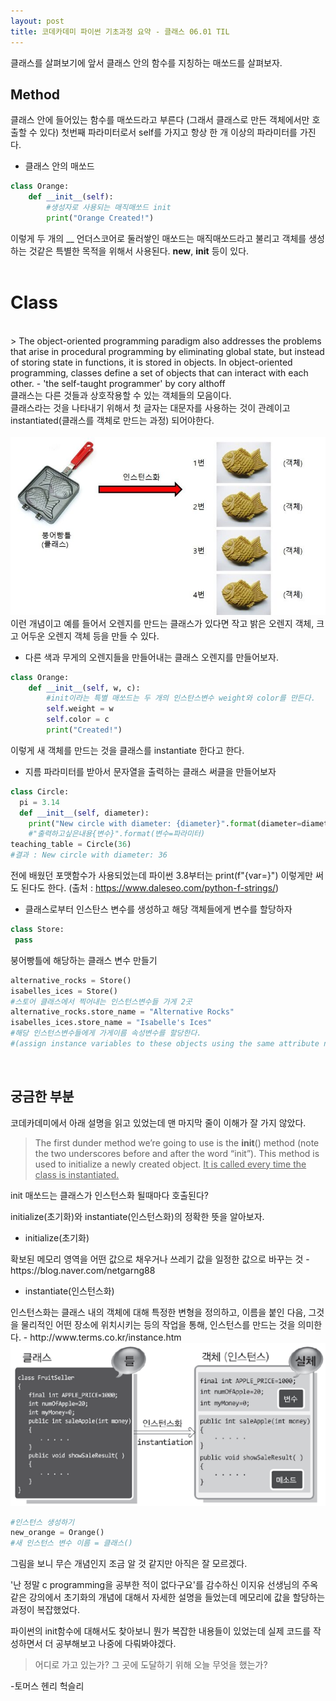 ```yaml
---
layout: post
title: 코데카데미 파이썬 기초과정 요약 - 클래스 06.01 TIL
---
```


클래스를 살펴보기에 앞서 클래스 안의 함수를 지칭하는 매쏘드를 살펴보자.

## Method  
<div class="message">
클래스 안에 들어있는 함수를 매쏘드라고 부른다 (그래서 클래스로 만든 객체에서만 호출할 수 있다) 
첫번째 파라미터로서 self를 가지고 항상 한 개 이상의 파라미터를 가진다.
</div>      

* 클래스 안의 매쏘드

```python
class Orange:
    def __init__(self):
        #생성자로 사용되는 매직매쏘드 init
        print("Orange Created!")
```    

이렇게 두 개의 __ 언더스코어로 둘러쌓인 매쏘드는 매직매쏘드라고 불리고 객체를 생성하는 것같은 특별한 목적을 위해서 사용된다. __new__, __init__ 등이 있다.      
<br>
# Class
<br>
> The object-oriented programming paradigm also addresses the problems that arise in procedural programming by eliminating global state, but instead of storing state in functions, it is stored in objects. In object-oriented programming, classes define a set of objects that can interact with each other. - 'the self-taught programmer' by cory althoff    
<div class="message">
클래스는 다른 것들과 상호작용할 수 있는 객체들의 모음이다.<br>
클래스라는 것을 나타내기 위해서 첫 글자는 대문자를 사용하는 것이 관례이고 instantiated(클래스를 객체로 만드는 과정) 되어야한다. 
</div>  

<br>
<img src = "../public/img/instantiate1.jpeg">    
<br>
이런 개념이고 예를 들어서 오렌지를 만드는 클래스가 있다면 작고 밝은 오렌지 객체, 크고 어두운 오렌지 객체 등을 만들 수 있다. 

* 다른 색과 무게의 오렌지들을 만들어내는 클래스 오렌지를 만들어보자.    

```python
class Orange:
    def __init__(self, w, c):
        #init이라는 특별 매쏘드는 두 개의 인스탄스변수 weight와 color를 만든다.
        self.weight = w
        self.color = c
        print("Created!")
```    

이렇게 새 객체를 만드는 것을 클래스를 instantiate 한다고 한다.
<br>
* 지름 파라미터를 받아서 문자열을 출력하는 클래스 써클을 만들어보자

```python
class Circle:
  pi = 3.14
  def __init__(self, diameter):
    print("New circle with diameter: {diameter}".format(diameter=diameter))
    #"출력하고싶은내용{변수}".format(변수=파라미터)
teaching_table = Circle(36)
#결과 : New circle with diameter: 36
```  
전에 배웠던 포맷함수가 사용되었는데 파이썬 3.8부터는 print(f"{var=}") 이렇게만 써도 된다도 한다. 
(출처 : https://www.daleseo.com/python-f-strings/) 

* 클래스로부터 인스탄스 변수를 생성하고 해당 객체들에게 변수를 할당하자

```python
class Store:
 pass
```
붕어빵틀에 해당하는 클래스 변수 만들기  

```python
alternative_rocks = Store() 
isabelles_ices = Store()
#스토어 클래스에서 찍어내는 인스턴스변수들 가게 2곳
alternative_rocks.store_name = "Alternative Rocks" 
isabelles_ices.store_name = "Isabelle's Ices"
#해당 인스턴스변수들에게 가게이름 속성변수를 할당한다. 
#(assign instance variables to these objects using the same attribute notation that was used for accessing class variables.)
```
<br>



## 궁금한 부분

코데카데미에서 아래 설명을 읽고 있었는데 맨 마지막 줄이 이해가 잘 가지 않았다.

>The first dunder method we’re going to use is the __init__() method (note the two underscores before and after the word “init”). This method is used to initialize a newly created object. <u>It is called every time the class is instantiated.</u> 


init 매쏘드는 클래스가 인스턴스화 될때마다 호출된다?

initialize(초기화)와 instantiate(인스턴스화)의 정확한 뜻을 알아보자.


* initialize(초기화)

<div class="message">
확보된 메모리 영역을 어떤 값으로 채우거나 쓰레기 값을 일정한 값으로 바꾸는 것 - https://blog.naver.com/netgarng88
</div>


* instantiate(인스턴스화)

<div class="message">
인스턴스화는 클래스 내의 객체에 대해 특정한 변형을 정의하고, 이름을 붙인 다음, 그것을 물리적인 어떤 장소에 위치시키는 등의 작업을 통해, 인스턴스를 만드는 것을 의미한다. - http://www.terms.co.kr/instance.htm
</div>  

<img src = "../public/img/instantiate2.png">  

```python
#인스턴스 생성하기
new_orange = Orange()
#새 인스턴스 변수 이름 = 클래스()
```

그림을 보니 무슨 개념인지 조금 알 것 같지만 아직은 잘 모르겠다.

'난 정말 c programming을 공부한 적이 없다구요'를 감수하신 이지유 선생님의 주옥같은 강의에서 초기화의 개념에 대해서 자세한 설명을 들었는데 메모리에 값을 할당하는 과정이 복잡했었다.

파이썬의 init함수에 대해서도 찾아보니 뭔가 복잡한 내용들이 있었는데 실제 코드를 작성하면서 더 공부해보고 나중에 다뤄봐야겠다.

> 어디로 가고 있는가?
그 곳에 도달하기 위해 오늘 무엇을 했는가?

-토머스 헨리 헉슬리
